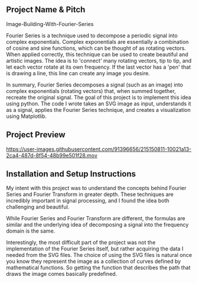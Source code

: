 ## Project Name & Pitch

Image-Building-With-Fourier-Series

Fourier Series is a technique used to decompose a periodic signal into complex exponentials. Complex exponentials are essentially a combination of cosine and sine functions, which can be thought of as rotating vectors. When applied correctly, this technique can be used to create beautiful and artistic images. The idea is to 'connect' many rotating vectors, tip to tip, and let each vector rotate at its own frequency. If the last vector has a 'pen' that is drawing a line, this line can create any image you desire.

In summary, Fourier Series decomposes a signal (such as an image) into complex exponentials (rotating vectors) that, when summed together, recreate the original signal. The goal of this project is to implement this idea using python. The code I wrote takes an SVG image as input, understands it as a signal, applies the Fourier Series technique, and creates a visualization using Matplotlib.


## Project Preview


https://user-images.githubusercontent.com/91396656/215150811-10021a13-2ca4-487d-8f54-48b99e501f28.mov


## Installation and Setup Instructions


My intent with this project was to understand the concepts behind Fourier Series and Fourier Transform in greater depth. These techniques are incredibly important in signal processing, and I found the idea both challenging and beautiful.

While Fourier Series and Fourier Transform are different, the formulas are similar and the underlying idea of decomposing a signal into the frequency domain is the same.

Interestingly, the most difficult part of the project was not the implementation of the Fourier Series itself, but rather acquiring the data I needed from the SVG files. The choice of using the SVG files is natural once you know they represent the image as a collection of curves defined by mathematical functions. So getting the function that describes the path that draws the image comes basically predefined.
